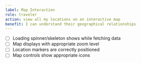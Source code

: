 ```yaml
---
label: Map Interaction
role: traveler
action: view all my locations on an interactive map
benefit: I can understand their geographical relationships
---
```


- [ ] Loading spinner/skeleton shows while fetching data
- [ ] Map displays with appropriate zoom level
- [ ] Location markers are correctly positioned
- [ ] Map controls show appropriate icons
